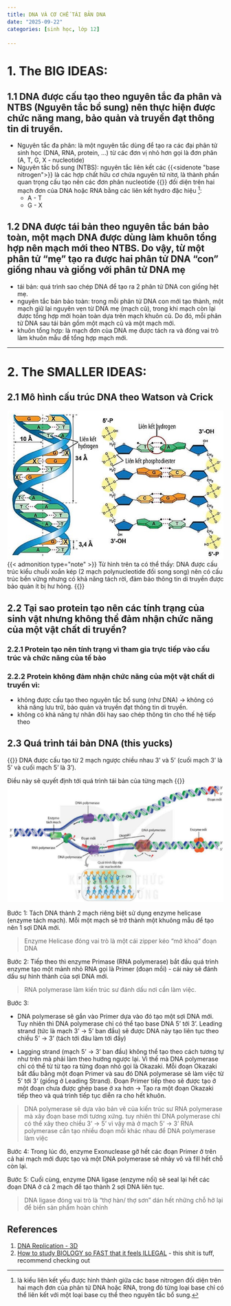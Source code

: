 ```yaml
---
title: DNA VÀ CƠ CHẾ TÁI BẢN DNA
date: "2025-09-22"
categories: [sinh học, lớp 12]

---
```


# 1. The BIG IDEAS:
## 1.1 DNA được cấu tạo theo nguyên tắc đa phân và NTBS (Nguyên tắc bổ sung) nên thực hiện được chức năng mang, bảo quản và truyền đạt thông tin di truyền.
- Nguyên tắc đa phân: là một nguyên tắc dùng để tạo ra các đại phân tử sinh học (DNA, RNA, protein, …) từ các đơn vị nhỏ hơn gọi là đơn phân (A, T, G, X - nucleotide)
- Nguyên tắc bổ sung (NTBS): nguyên tắc liên kết các {{<sidenote "base nitrogen">}} là các hợp chất hữu cơ chứa nguyên tử nitơ, là thành phần quan trọng cấu tạo nên các đơn phân nucleotide {{</sidenote>}} đối diện trên hai mạch đơn của DNA hoặc RNA bằng các liên kết hydro đặc hiệu [^1]: 
	- A - T
	- G - X 
[^1]: là kiểu liên kết yếu được hình thành giữa các base nitrogen đối diện trên hai mạch đơn của phân tử DNA hoặc RNA, trong đó từng loại base chỉ có thể liên kết với một loại base cụ thể theo nguyên tắc bổ sung. 

## 1.2 DNA được tái bản theo nguyên tắc bán bảo toàn, một mạch DNA được dùng làm khuôn tổng hợp nên mạch mới theo NTBS. Do vậy, từ một phân tử “mẹ” tạo ra được hai phân tử DNA “con” giống nhau và giống với phân tử DNA mẹ
- tái bản: quá trình sao chép DNA để tạo ra 2 phân tử DNA con giống hệt mẹ.
- nguyên tắc bán bảo toàn: trong mỗi phân tử DNA con mới tạo thành, một mạch giữ lại nguyên vẹn từ DNA mẹ (mạch cũ), trong khi mạch còn lại được tổng hợp mới hoàn toàn dựa trên mạch khuôn cũ. Do đó, mỗi phân tử DNA sau tái bản gồm một mạch cũ và một mạch mới.
- khuôn tổng hợp: là mạch đơn của DNA mẹ được tách ra và đóng vai trò làm khuôn mẫu để tổng hợp mạch mới.
---
# 2. The SMALLER IDEAS:
## 2.1 Mô hình cấu trúc DNA theo Watson và Crick

![Mô hình cấu trúc DNA theo Watson và Crick](Hinh6-12-Mo-hinh-cau-truc-phan-tu-ADN.jpg)
{{< admonition type="note" >}}
Từ hình trên ta có thể thấy:
DNA được cấu trúc kiểu chuỗi xoắn kép (2 mạch polynucleotide đối song song) nên có cấu trúc bền vững nhưng có khả năng tách rời, đảm bảo thông tin di truyền được bảo quản ít bị hư hỏng.
{{</admonition>}}
## 2.2 Tại sao protein tạo nên các tính trạng của sinh vật nhưng không thể đảm nhận chức năng của một vật chất di truyền?

### 2.2.1 Protein tạo nên tính trạng vì tham gia trực tiếp vào cấu trúc và chức năng của tế bào 

### 2.2.2 Protein không đảm nhận chức năng của một vật chất di truyền vì:

- không được cấu tạo theo nguyên tắc bổ sung (như DNA) → không có khả năng lưu trữ, bảo quản và truyền đạt thông tin di truyền.
- không có khả năng tự nhân đôi hay sao chép thông tin cho thế hệ tiếp theo

## 2.3 Quá trình tái bản DNA (this yucks)

{{<admonition type ="warning">}}
DNA được cấu tạo từ 2 mạch ngược chiều nhau 3’ và 5’ 
(cuối mạch 3’ là 5’ và cuối mạch 5’ là 3’).

Điều này sẽ quyết định tới quá trình tái bản của từng mạch
{{</admonition>}}
![quá trình tái bản DNA](Hinh-1.3%201.jpg)

Bước 1: Tách DNA thành 2 mạch riêng biệt sử dụng enzyme helicase (enzyme tách mạch). Mỗi một mạch sẽ trở thành một khuông mẫu để tạo nên 1 sợi DNA mới. 

> Enzyme Helicase đóng vai trò là một cái zipper kéo “mở khoá” đoạn DNA

Bước 2: Tiếp theo thì enzyme Primase (RNA polymerase) bắt đầu quá trình
enzyme tạo một mảnh nhỏ RNA gọi là Primer (đoạn mồi) - cái này sẽ đánh dấu sự hình thành của sợi DNA mới.

> RNA polymerase làm kiến trúc sư đánh dấu nơi cần làm việc.

Bước 3: 
- DNA polymerase sẽ gắn vào Primer dựa vào đó tạo một sợi DNA mới. Tuy nhiên thì DNA polymerase chỉ có thể tạo base DNA 5’ tới 3’. Leading strand (tức là mạch 3’ → 5’ ban đầu) sẽ được DNA này tạo liên tục theo chiều 5’ → 3’ (tách tới đâu làm tới đấy)

- Lagging strand (mạch 5’ → 3’ ban đầu) không thể tạo theo cách tương tự như trên mà phải làm theo hướng ngược lại. Vì thế mà DNA polymerase chỉ có thể từ từ tạo ra từng đoạn nhỏ gọi là Okazaki. Mỗi đoạn Okazaki bắt đầu bằng một đoạn Primer và sau đó DNA polymerase sẽ làm việc từ 5’ tới 3’ (giống ở Leading Strand). Đoạn Primer tiếp theo sẽ được tạo ở một đoạn chưa được ghép base ở xa hơn → Tạo ra một đoạn Okazaki tiếp theo và quá trình tiếp tục diễn ra cho hết khuôn.

>DNA polymerase sẽ dựa vào bản vẽ của kiến trúc sư RNA polymerase mà xây đoạn base mới tương xứng. tuy nhiên thì DNA polymerase chỉ có thể xây theo chiều 3’ → 5’ vì vậy mà ở mạch 5’ → 3’ RNA polymerase cần tạo nhiều đoạn mồi khác nhau để DNA polymerase làm việc

Bước 4: Trong lúc đó, enzyme Exonuclease gỡ hết các đoạn Primer ở trên cả hai mạch mới được tạo và một DNA polymerase sẽ nhảy vô và fill hết chỗ còn lại.

Bước 5: Cuối cùng, enzyme DNA ligase (enzyme nối) sẽ seal lại hết các đoạn DNA ở cả 2 mạch để tạo thành 2 sợi DNA liên tục.

> DNA ligase đóng vai trò là “thợ hàn/ thợ  sơn” dán hết những chỗ hở lại để biến sản phẩm hoàn chỉnh
## References
1. [DNA Replication - 3D](https://www.youtube.com/watch?v=TNKWgcFPHqw)
2. [How to study BIOLOGY so FAST that it feels ILLEGAL](https://www.youtube.com/watch?v=-qU1mQ0ilxo) - this shit is tuff, recommend checking out